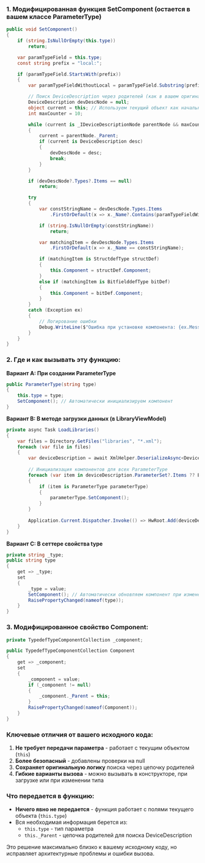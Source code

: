 
### 1. Модифицированная функция SetComponent (остается в вашем классе ParameterType)

```csharp
public void SetComponent()
{
    if (string.IsNullOrEmpty(this.type)) 
        return;

    var paramTypeField = this.type;
    const string prefix = "local:";

    if (paramTypeField.StartsWith(prefix))
    {
        var paramTypeFieldWithoutLocal = paramTypeField.Substring(prefix.Length);

        // Поиск DeviceDescription через родителей (как в вашем оригинальном коде)
        DeviceDescription devDescNode = null;
        object current = this; // Используем текущий объект как начальную точку
        int maxCounter = 10;

        while (current is _IDeviceDescriptionNode parentNode && maxCounter-- > 0)
        {
            current = parentNode._Parent;
            if (current is DeviceDescription desc)
            {
                devDescNode = desc;
                break;
            }
        }

        if (devDescNode?.Types?.Items == null)
            return;

        try
        {
            var constStringName = devDescNode.Types.Items
                .FirstOrDefault(x => x._Name?.Contains(paramTypeFieldWithoutLocal) == true)?._Name;

            if (string.IsNullOrEmpty(constStringName))
                return;

            var matchingItem = devDescNode.Types.Items
                .FirstOrDefault(x => x._Name == constStringName);

            if (matchingItem is StructdefType structDef)
            {
                this.Component = structDef.Component;
            }
            else if (matchingItem is BitfielddefType bitDef)
            {
                this.Component = bitDef.Component;
            }
        }
        catch (Exception ex)
        {
            // Логирование ошибки
            Debug.WriteLine($"Ошибка при установке компонента: {ex.Message}");
        }
    }
}
```

### 2. Где и как вызывать эту функцию:

**Вариант A: При создании ParameterType**

```csharp
public ParameterType(string type)
{
    this.type = type;
    SetComponent(); // Автоматически инициализируем компонент
}
```

**Вариант B: В методе загрузки данных (в LibraryViewModel)**

```csharp
private async Task LoadLibraries()
{
    var files = Directory.GetFiles("libraries", "*.xml");
    foreach (var file in files)
    {
        var deviceDescription = await XmlHelper.DeserializeAsync<DeviceDescription>(file);
        
        // Инициализация компонентов для всех ParameterType
        foreach (var item in deviceDescription.ParameterSet?.Items ?? Enumerable.Empty<_DeviceDescriptionNode>())
        {
            if (item is ParameterType parameterType)
            {
                parameterType.SetComponent();
            }
        }
        
        Application.Current.Dispatcher.Invoke(() => HwRoot.Add(deviceDescription));
    }
}
```

**Вариант C: В сеттере свойства type**

```csharp
private string _type;
public string type
{
    get => _type;
    set
    {
        _type = value;
        SetComponent(); // Автоматически обновляем компонент при изменении типа
        RaisePropertyChanged(nameof(type));
    }
}
```

### 3. Модифицированное свойство Component:

```csharp
private TypedefTypeComponentCollection _component;

public TypedefTypeComponentCollection Component
{
    get => _component;
    set
    {
        _component = value;
        if (_component != null)
        {
            _component._Parent = this;
        }
        RaisePropertyChanged(nameof(Component));
    }
}
```

### Ключевые отличия от вашего исходного кода:

1. **Не требует передачи параметра** - работает с текущим объектом (`this`)
2. **Более безопасный** - добавлены проверки на null
3. **Сохраняет оригинальную логику** поиска через цепочку родителей
4. **Гибкие варианты вызова** - можно вызывать в конструкторе, при загрузке или при изменении типа

### Что передается в функцию:
- **Ничего явно не передается** - функция работает с полями текущего объекта (`this.type`)
- Вся необходимая информация берется из:
  - `this.type` - тип параметра
  - `this._Parent` - цепочка родителей для поиска DeviceDescription

Это решение максимально близко к вашему исходному коду, но исправляет архитектурные проблемы и ошибки вызова.
